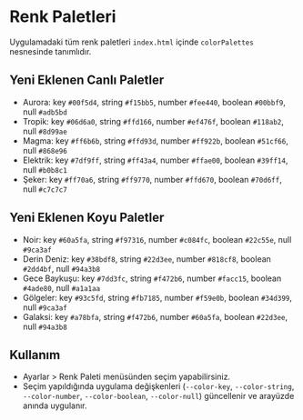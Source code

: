 # Renk Paletleri

Uygulamadaki tüm renk paletleri `index.html` içinde `colorPalettes` nesnesinde tanımlıdır.

## Yeni Eklenen Canlı Paletler

- Aurora: key `#00f5d4`, string `#f15bb5`, number `#fee440`, boolean `#00bbf9`, null `#adb5bd`
- Tropik: key `#06d6a0`, string `#ffd166`, number `#ef476f`, boolean `#118ab2`, null `#8d99ae`
- Magma: key `#ff6b6b`, string `#ffd93d`, number `#ff922b`, boolean `#51cf66`, null `#868e96`
- Elektrik: key `#7df9ff`, string `#ff43a4`, number `#ffae00`, boolean `#39ff14`, null `#b0b8c1`
- Şeker: key `#ff70a6`, string `#ff9770`, number `#ffd670`, boolean `#70d6ff`, null `#c7c7c7`

## Yeni Eklenen Koyu Paletler

- Noir: key `#60a5fa`, string `#f97316`, number `#c084fc`, boolean `#22c55e`, null `#9ca3af`
- Derin Deniz: key `#38bdf8`, string `#22d3ee`, number `#818cf8`, boolean `#2dd4bf`, null `#94a3b8`
- Gece Baykuşu: key `#7dd3fc`, string `#f472b6`, number `#facc15`, boolean `#4ade80`, null `#a1a1aa`
- Gölgeler: key `#93c5fd`, string `#fb7185`, number `#f59e0b`, boolean `#34d399`, null `#9ca3af`
- Galaksi: key `#a78bfa`, string `#f472b6`, number `#60a5fa`, boolean `#22d3ee`, null `#94a3b8`

## Kullanım

- Ayarlar > Renk Paleti menüsünden seçim yapabilirsiniz.
- Seçim yapıldığında uygulama değişkenleri (`--color-key`, `--color-string`, `--color-number`, `--color-boolean`, `--color-null`) güncellenir ve arayüzde anında uygulanır.


